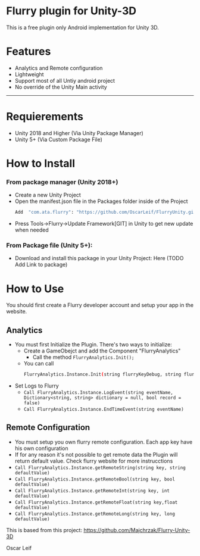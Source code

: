 # Flurry plugin for Unity-3D

This is a free plugin only Android implementation for Unity 3D.

# Features
- Analytics and Remote configuration
- Lightweight 
- Support most of all Untiy android project
- No override of the Unity Main activity
----
# Requierements
- Unity 2018 and Higher (Via Unity Package Manager)
- Unity 5+ (Via Custom Package File)

# How to Install
### From package manager (Unity 2018+)
- Create a new Unity Project
- Open the manifest.json file in the Packages folder inside of the Project
  ```sh
  Add  "com.ata.flurry": "https://github.com/OscarLeif/FlurryUnity.git",
  ```
- Press Tools->Flurry->Update Framework[GIT] in Unity to get new update when needed
### From Package file (Unity 5+):
- Download and install this package in your Unity Project: Here (TODO Add Link to package)


# How to Use 

You should first create a Flurry developer account and setup your app in the website.

## Analytics

- You must first Initialize the Plugin.
There's two ways to initialize:
  - Create a GameObejct and add the Component "FlurryAnalytics"
    - Call the method ```FlurryAnalytics.Init();```
  - You can call 
    ```sh
    FlurryAnalytics.Instance.Init(string flurryKeyDebug, string flurryKeyGoogle, string flurryKeyAmazon, string flurryKeyGalaxy)
    ```
- Set Logs to Flurry
  - ```Call FlurryAnalytics.Instance.LogEvent(string eventName, Dictionary<string, string> dictionary = null, bool record = false) ```
  - ```Call FlurryAnalytics.Instance.EndTimeEvent(string eventName)```
 
## Remote Configuration
- You must setup you own flurry remote configuration. Each app key have his own configuration
- If for any reason it's not possible to get remote data the Plugin will return default value. Check flurry website for more instrucctions
- ```Call FlurryAnalytics.Instance.getRemoteString(string key, string defaultValue)```
- ```Call FlurryAnalytics.Instance.getRemoteBool(string key, bool defaultValue)```
- ```Call FlurryAnalytics.Instance.getRemoteInt(string key, int defaultValue)```
- ```Call FlurryAnalytics.Instance.getRemoteFloat(string key,float defaultValue)```
- ```Call FlurryAnalytics.Instance.getRemoteLong(string key, long defaultValue)```


This is based from this project:
https://github.com/Majchrzak/Flurry-Unity-3D

Oscar Leif
